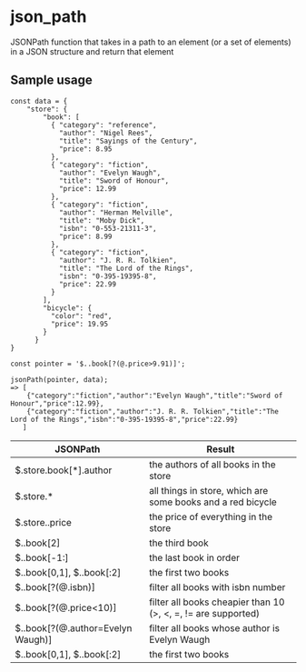 # json_path
JSONPath function that takes in a path to an element (or a set of elements) in a JSON structure and return that element

## Sample usage
```
const data = { 
    "store": {
        "book": [ 
          { "category": "reference",
            "author": "Nigel Rees",
            "title": "Sayings of the Century",
            "price": 8.95
          },
          { "category": "fiction",
            "author": "Evelyn Waugh",
            "title": "Sword of Honour",
            "price": 12.99
          },
          { "category": "fiction",
            "author": "Herman Melville",
            "title": "Moby Dick",
            "isbn": "0-553-21311-3",
            "price": 8.99
          },
          { "category": "fiction",
            "author": "J. R. R. Tolkien",
            "title": "The Lord of the Rings",
            "isbn": "0-395-19395-8",
            "price": 22.99
          }
        ],
        "bicycle": {
          "color": "red",
          "price": 19.95
        }
      }
}

const pointer = '$..book[?(@.price>9.91)]';

jsonPath(pointer, data); 
=> [
    {"category":"fiction","author":"Evelyn Waugh","title":"Sword of Honour","price":12.99},
    {"category":"fiction","author":"J. R. R. Tolkien","title":"The Lord of the Rings","isbn":"0-395-19395-8","price":22.99}
   ]
```

| JSONPath                            | Result                                                            |
| ----------------------------------- | ----------------------------------------------------------------- |
| $.store.book[\*].author             | the authors of all books in the store                             |
| $.store.*                           | all things in store, which are some books and a red bicycle       |
| $.store..price                      | the price of everything in the store                              |
| $..book[2]                          | the third book                                                    |
| $..book[-1:]                        | the last book in order                                            |
| $..book[0,1], $..book[:2]           | the first two books                                               |
| $..book[?(@.isbn)]                  | filter all books with isbn number                                 |
| $..book[?(@.price<10)]              | filter all books cheapier than 10 (>, <, =, != are supported)     |
| $..book[?(@.author=Evelyn Waugh)]   | filter all books whose author is Evelyn Waugh                     |
| $..book[0,1], $..book[:2]           | the first two books                                               |




